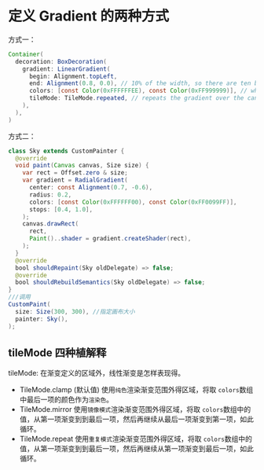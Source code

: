 # 定义 Gradient 的两种方式

方式一：

```java
Container(
  decoration: BoxDecoration(
    gradient: LinearGradient(
      begin: Alignment.topLeft,
      end: Alignment(0.8, 0.0), // 10% of the width, so there are ten blinds.
      colors: [const Color(0xFFFFFFEE), const Color(0xFF999999)], // whitish to gray
      tileMode: TileMode.repeated, // repeats the gradient over the canvas
    ),
  ),
)
```

方式二：

```java
class Sky extends CustomPainter {
  @override
  void paint(Canvas canvas, Size size) {
    var rect = Offset.zero & size;
    var gradient = RadialGradient(
      center: const Alignment(0.7, -0.6),
      radius: 0.2,
      colors: [const Color(0xFFFFFF00), const Color(0xFF0099FF)],
      stops: [0.4, 1.0],
    );
    canvas.drawRect(
      rect,
      Paint()..shader = gradient.createShader(rect),
    );
  }
  @override
  bool shouldRepaint(Sky oldDelegate) => false;
  @override
  bool shouldRebuildSemantics(Sky oldDelegate) => false;
}
///调用
CustomPaint(
  size: Size(300, 300), //指定画布大小
  painter: Sky(),
);
```

## tileMode 四种植解释

tileMode: 在渐变定义的区域外，线性渐变是怎样表现得。

- TileMode.clamp (默认值) 使用`纯色`渲染渐变范围外得区域，将取 `colors`数组中最后一项的颜色作为`渲染色`。
- TileMode.mirror 使用`镜像模式`渲染渐变范围外得区域，将取 `colors`数组中的值，从第一项渐变到到最后一项，然后再继续从最后一项渐变到第一项，如此循环。
- TileMode.repeat 使用`重复模式`渲染渐变范围外得区域，将取 `colors`数组中的值，从第一项渐变到到最后一项，然后再继续从第一项渐变到最后一项，如此循环。
